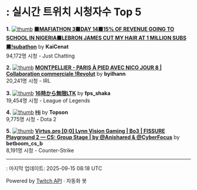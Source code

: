 # : 실시간 트위치 시청자수 Top 5

**1.** [![thumb](https://static-cdn.jtvnw.net/previews-ttv/live_user_kaicenat-320x180.jpg)](https://twitch.tv/KaiCenat)
**[🟧MAFIATHON 3🟧DAY 14🟧15% OF REVENUE GOING TO SCHOOL IN NIGERIA🟧LEBRON JAMES CUT MY HAIR AT 1 MILLION SUBS🟧!subathon](https://twitch.tv/KaiCenat)** by **KaiCenat**<br>94,172명 시청  - Just Chatting

**2.** [![thumb](https://static-cdn.jtvnw.net/previews-ttv/live_user_byilhann-320x180.jpg)](https://twitch.tv/byilhann)
**[MONTPELLIER - PARIS À PIED AVEC NICO JOUR 8 | Collaboration commerciale !Revolut](https://twitch.tv/byilhann)** by **byilhann**<br>20,241명 시청  - IRL

**3.** [![thumb](https://static-cdn.jtvnw.net/previews-ttv/live_user_fps_shaka-320x180.jpg)](https://twitch.tv/fps_shaka)
**[16時から無限LTK](https://twitch.tv/fps_shaka)** by **fps_shaka**<br>19,454명 시청  - League of Legends

**4.** [![thumb](https://static-cdn.jtvnw.net/previews-ttv/live_user_topson-320x180.jpg)](https://twitch.tv/Topson)
**[Hi](https://twitch.tv/Topson)** by **Topson**<br>9,775명 시청  - Dota 2

**5.** [![thumb](https://static-cdn.jtvnw.net/previews-ttv/live_user_betboom_cs_b-320x180.jpg)](https://twitch.tv/betboom_cs_b)
**[Virtus.pro [0:0] Lynn Vision Gaming | Bo3 | FISSURE Playground 2 — CS: Group Stage | by @Anishared & @CyberFocus](https://twitch.tv/betboom_cs_b)** by **betboom_cs_b**<br>8,191명 시청  - Counter-Strike


---
: 마지막 업데이트: 2025-09-15 08:18 UTC

Powered by [Twitch API](https://dev.twitch.tv/docs/api/reference) · 자동화 봇